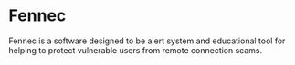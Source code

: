 # Fennec
Fennec is a software designed to be alert system and educational tool for helping to protect vulnerable users from remote connection scams.
